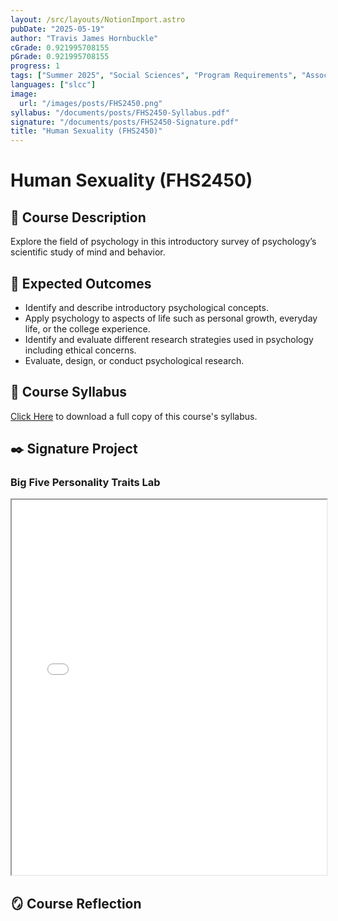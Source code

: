 ```yaml
---
layout: /src/layouts/NotionImport.astro
pubDate: "2025-05-19"
author: "Travis James Hornbuckle"
cGrade: 0.921995708155
pGrade: 0.921995708155
progress: 1
tags: ["Summer 2025", "Social Sciences", "Program Requirements", "Associate of Science"]
languages: ["slcc"]
image:
  url: "/images/posts/FHS2450.png"
syllabus: "/documents/posts/FHS2450-Syllabus.pdf"
signature: "/documents/posts/FHS2450-Signature.pdf"
title: "Human Sexuality (FHS2450)"
---
```


# Human Sexuality (FHS2450)


## 📝 Course Description


Explore the field of psychology in this introductory survey of psychology’s scientific study of mind and behavior.


## 🎯 Expected Outcomes

- Identify and describe introductory psychological concepts.
- Apply psychology to aspects of life such as personal growth, everyday life, or the college experience.
- Identify and evaluate different research strategies used in psychology including ethical concerns.
- Evaluate, design, or conduct psychological research.

## 📝 Course Syllabus


<a target="_blank" rel="noopener noreferrer" href="/documents/posts/FHS2450-Syllabus.pdf">Click Here</a> to download a full copy of this course's syllabus.


## ✒️ Signature Project


### Big Five Personality Traits Lab


<iframe src="/documents/posts/FHS2450-Signature" width="100%" height="600px" class="myIframe">


<p>FHS2450 Signature Assignment</p>


</iframe>


## 🪞 Course Reflection


